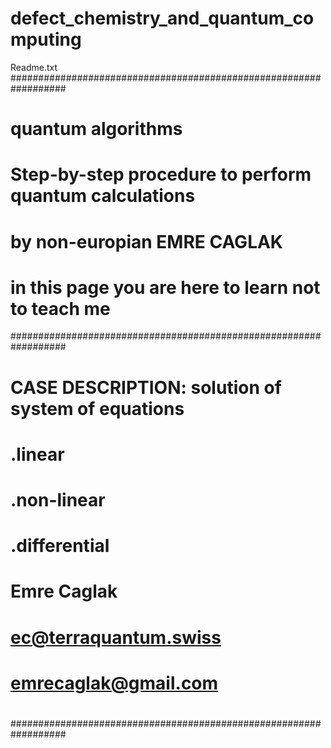 # defect_chemistry_and_quantum_computing

Readme.txt
##################################################################
# quantum algorithms                                             #
# Step-by-step procedure to perform quantum calculations         #
# by non-europian EMRE CAGLAK                                    #
# in this page you are here to learn not to teach me             #
##################################################################
#                                                                #
# CASE DESCRIPTION: solution of system of equations              #
#                                                                #
# .linear                                                        #
# .non-linear                                                    #
# .differential                                                  #
#                                                                # 
#                                                                #
# Emre Caglak                                                    #
# ec@terraquantum.swiss                                          #
# emrecaglak@gmail.com                                           #
#                                                                #
##################################################################
